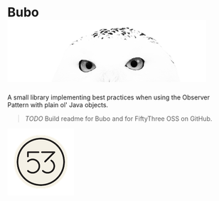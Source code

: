 # Bubo ![Bubo Scandiacus (Snowy Owl: Photo, Attribution CC 2.0, http://en.wikipedia.org/wiki/Snowy_owl)](Bubo-eyes.png)
A small library implementing best practices when using the Observer Pattern with plain ol' Java objects.

> *TODO* Build readme for Bubo and for FiftyThree OSS on GitHub.

![FiftyThree Logo](53-circular.png)
